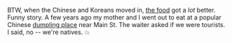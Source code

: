 BTW, when the Chinese and Koreans moved in, <a href="https://ny.eater.com/maps/flushing-chinatown-nyc-best-restaurants">the food</a> got a <i>lot</i> better. Funny story. A few years ago my mother and I went out to eat at a popular Chinese <a href="https://www.yelp.com/biz/joes-shanghai-flushing">dumpling place</a> near Main St. The waiter asked if we were tourists. I said, no -- we're natives. :boom: 
